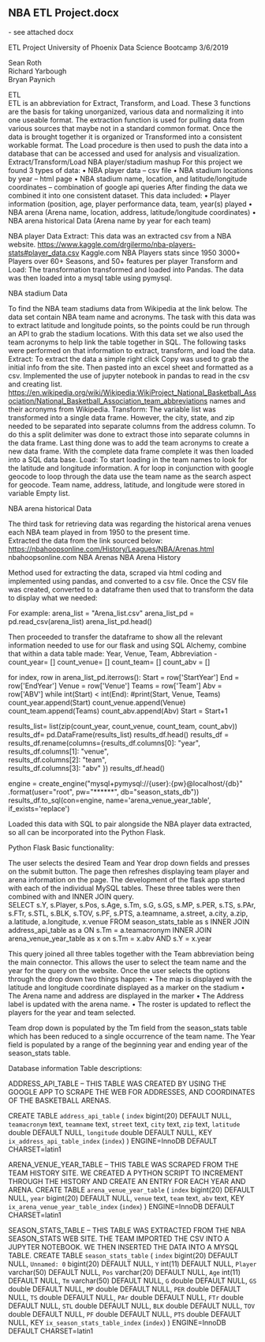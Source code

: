 <h2>NBA ETL Project.docx</h2> - see attached docx

ETL Project
University of Phoenix Data Science Bootcamp
3/6/2019

Sean Roth<br/>
Richard Yarbough<br/>
Bryan Paynich

ETL<br/>
ETL is an abbreviation for Extract, Transform, and Load.  These 3 functions are the basis for taking unorganized, various data and normalizing it into one useable format.  The extraction function is used for pulling data from various sources that maybe not in a standard common format.  Once the data is brought together it is organized or Transformed into a consistent workable format.  The Load procedure is then used to push the data into a database that can be accessed and used for analysis and visualization.
Extract/Transform/Load
NBA player/stadium mashup 
For this project we found 3 types of data:
•	NBA player data – csv file
•	NBA stadium locations by year – html page
•	NBA stadium name, location, and latitude/longitude coordinates – combination of google api queries
After finding the data we combined it into one consistent dataset.   This data included:
•	Player information (position, age, player performance data, team, year(s) played
•	NBA arena (Arena name, location, address, latitude/longitude coordinates)
•	NBA arena historical Data (Arena name by year for each team)

NBA player Data
Extract:
This data was an extracted csv from a NBA website.  https://www.kaggle.com/drgilermo/nba-players-stats#player_data.csv Kaggle.com NBA Players stats since 1950 3000+ Players over 60+ Seasons, and 50+ features per player
Transform and Load:
The transformation transformed and loaded into Pandas.  The data was then loaded into a mysql table using pymysql.

NBA stadium Data

To find the NBA team stadiums data from Wikipedia at the link below. The data set contain NBA team name and acronyms. The task with this data was to extract latitude and longitude points, so the points could be run through an API to grab the stadium locations. With this data set we also used the team acronyms to help link the table together in SQL. The following tasks were performed on that information to extract, transform, and load the data.
Extract:
 To extract the data a simple right click Copy was used to grab the initial info from the site. Then pasted into an excel sheet and formatted as a csv. Implemented the use of jupyter notebook in pandas to read in the csv and creating list. https://en.wikipedia.org/wiki/Wikipedia:WikiProject_National_Basketball_Association/National_Basketball_Association_team_abbreviations names and their acronyms from Wikipedia.
Transform:
The variable list was transformed into a single data frame. However, the city, state, and zip needed to be separated into separate columns from the address column. To do this a split delimiter was done to extract those into separate columns in the data frame. Last thing done was to add the team acronyms to create a new data frame. With the complete data frame complete it was then loaded into a SQL data base. 
Load:
To start loading in the team names to look for the latitude and longitude information. A for loop in conjunction with google geocode to loop through the data use the team name as the search aspect for geocode. Team name, address, latitude, and longitude were stored in variable Empty list.

NBA arena historical Data

The third task for retrieving data was regarding the historical arena venues each NBA team played in from 1950 to the present time.  
Extracted the data from the link sourced below:
https://nbahoopsonline.com/History/Leagues/NBA/Arenas.html  nbahoopsonline.com NBA Arenas NBA Arena History

Method used for extracting the data, scraped via html coding and implemented using pandas, and converted to a csv file.  Once the CSV file was created, converted to a dataframe then used that to transform the data to display what we needed:   

For example: arena_list = "Arena_list.csv"
arena_list_pd = pd.read_csv(arena_list)
arena_list_pd.head()

Then proceeded to transfer the dataframe to show all the relevant information needed to use for our flask and using SQL Alchemy, combine that within a data table made: Year, Venue, Team, Abbreviation - 
count_year= []
count_venue= []
count_team= []
count_abv = []

for index, row in arena_list_pd.iterrows():
    Start = row['StartYear']
    End = row['EndYear']
    Venue = row['Venue']
    Teams = row['Team']
    Abv = row['ABV']
    while int(Start) < int(End): 
        #print(Start, Venue, Teams)
        count_year.append(Start)
        count_venue.append(Venue)
        count_team.append(Teams)
        count_abv.append(Abv)
        Start = Start+1 
    
results_list= list(zip(count_year, count_venue, count_team, count_abv))
results_df= pd.DataFrame(results_list)
results_df.head()
results_df  = results_df.rename(columns={results_df.columns[0]: "year", \
                                      results_df.columns[1]: "venue", \
                                      results_df.columns[2]: "team", \
                                      results_df.columns[3]: "abv" })
results_df.head()
 
engine = create_engine("mysql+pymysql://{user}:{pw}@localhost/{db}"
                      .format(user="root",
                              pw="******",
                              db="season_stats_db"))
results_df.to_sql(con=engine, name='arena_venue_year_table', if_exists='replace')
 
Loaded this data with SQL to pair alongside the NBA player data extracted, so all can be incorporated into the Python Flask.

Python Flask
Basic functionality:

The user selects the desired Team and Year drop down fields and presses on the submit button.  The page then refreshes displaying team player and arena information on the page.
The development of the flask app started with each of the individual MySQL tables.  These three tables were then combined with and INNER JOIN query.  
SELECT s.Y, s.Player, s.Pos, s.Age, s.Tm, s.G, s.GS, s.MP, s.PER, s.TS, s.PAr, s.FTr, s.STL, s.BLK, s.TOV, s.PF, s.PTS, a.teamname, a.street, a.city, a.zip, a.latitude, a.longitude, x.venue FROM season_stats_table as s
INNER JOIN address_api_table as a ON s.Tm = a.teamacronym
INNER JOIN arena_venue_year_table as x on s.Tm = x.abv AND s.Y = x.year

This query joined all three tables together with the Team abbreviation being the main connector.  This allows the user to select the team name and the year for the query on the website.  Once the user selects the options through the drop down two things happen: 
•	The map is displayed with the latitude and longitude coordinate displayed as a marker on the stadium
•	The Arena name and address are displayed in the marker
•	The Address label is updated with the arena name.
•	The roster is updated to reflect the players for the year and team selected.

Team drop down is populated by the Tm field from the season_stats table which has been reduced to a single occurrence of the team name.   The Year field is populated by a range of the beginning year and ending year of the season_stats table.
 


Database information
Table descriptions:

ADDRESS_API_TABLE – THIS TABLE WAS CREATED BY USING THE GOOGLE APP TO SCRAPE THE WEB FOR ADDRESSES, AND COORDINATES OF THE BASKETBALL ARENAS.

CREATE TABLE `address_api_table` (
`index` bigint(20) DEFAULT NULL,
`teamacronym` text,
`teamname` text,
`street` text,
`city` text,
`zip` text,
`latitude` double DEFAULT NULL,
`longitude` double DEFAULT NULL,
KEY `ix_address_api_table_index` (`index`)
) ENGINE=InnoDB DEFAULT CHARSET=latin1

ARENA_VENUE_YEAR_TABLE – THIS TABLE WAS SCRAPED FROM THE TEAM HISTORY SITE.  WE CREATED A PYTHON SCRIPT TO INCREMENT THROUGH THE HISTORY AND CREATE AN ENTRY FOR EACH YEAR AND ARENA.
CREATE TABLE `arena_venue_year_table` (
`index` bigint(20) DEFAULT NULL,
`year` bigint(20) DEFAULT NULL,
`venue` text,
`team` text,
`abv` text,
KEY `ix_arena_venue_year_table_index` (`index`)
) ENGINE=InnoDB DEFAULT CHARSET=latin1

SEASON_STATS_TABLE – THIS TABLE WAS EXTRACTED FROM THE NBA SEASON_STATS WEB SITE.  THE TEAM IMPORTED THE CSV INTO A JUPYTER NOTEBOOK.  WE THEN INSERTED THE DATA INTO A MYSQL TABLE.
CREATE TABLE `season_stats_table` (
`index` bigint(20) DEFAULT NULL,
`Unnamed: 0` bigint(20) DEFAULT NULL,
`Y` int(11) DEFAULT NULL,
`Player` varchar(50) DEFAULT NULL,
`Pos` varchar(20) DEFAULT NULL,
`Age` int(11) DEFAULT NULL,
`Tm` varchar(50) DEFAULT NULL,
`G` double DEFAULT NULL,
`GS` double DEFAULT NULL,
`MP` double DEFAULT NULL,
`PER` double DEFAULT NULL,
`TS` double DEFAULT NULL,
`PAr` double DEFAULT NULL,
`FTr` double DEFAULT NULL,
`STL` double DEFAULT NULL,
`BLK` double DEFAULT NULL,
`TOV` double DEFAULT NULL,
`PF` double DEFAULT NULL,
`PTS` double DEFAULT NULL,
KEY `ix_season_stats_table_index` (`index`)
) ENGINE=InnoDB DEFAULT CHARSET=latin1

